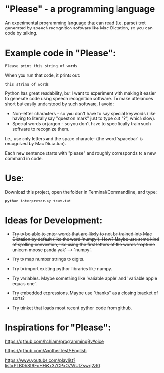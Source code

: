 # "Please" - a programming language

An experimental programming language that can read (i.e. parse) text generated by speech recognition software like Mac Dictation, so you can code by talking.

# Example code in "Please":

    Please print this string of words

When you run that code, it prints out:

    this string of words

Python has great readability, but I want to experiment with making it easier to generate code using speech recognition software. To make utterances short but easily understood by such software, I avoid:

* Non-letter characters - so you don't have to say special keywords (like having to literally say "question mark" just to type out "?", which slow).
* Special words or jargon - so you don't have to specifically train such software to recognize them.

I.e., use only letters and the space character (the word 'spacebar' is recognized by Mac Dictation).

Each new sentence starts with "please" and roughly corresponds to a new command in code.

# Use:

Download this project, open the folder in Terminal/Commandline, and type:

    python interpreter.py text.txt

# Ideas for Development:

* ~~Try to be able to enter words that are likely to not be trained into Mac Dictation by default (like the word 'numpy'). How? Maybe use some kind of spelling convention, like using the first letters of the words 'neptune unicorn moose panda yak' --> 'numpy'.~~

* Try to map number strings to digits.

* Try to import existing python libraries like numpy.

* Try variables. Maybe something like 'variable apple' and 'variable apple equals one'.

* Try embedded expressions. Maybe use "thanks" as a closing bracket of sorts?

* Try trinket that loads most recent python code from github.

# Inspirations for "Please":

https://github.com/hchiam/programmingByVoice

https://github.com/AnotherTest/-English

https://www.youtube.com/playlist?list=PLBOh8f9FoHHiKx3ZCPxOZWUtZswrj2zI0
